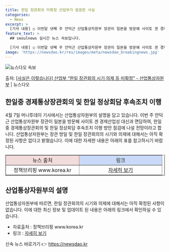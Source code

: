 ```yaml
---
title: 한일 장관회의 미확정 산업부가 발표한 사실
categories:
  - News
excerpt: >
  [기사 내용] ○ 이번달 넷째 주 안덕근 산업통상자원부 장관이 일본을 방문해 사이토 겐 경제산업성 대신과 면…
feature_text: >
  ## seoulnews 실시간 뉴스 속보입니다.

  [기사 내용] ○ 이번달 넷째 주 안덕근 산업통상자원부 장관이 일본을 방문해 사이토 겐 경제산업성 대신과 면…
image: 'https://newsdao.kr/res/images/meta/newsdao_breakingnews.jpg'
---
```


![뉴스다오 속보](https://newsdao.kr/res/images/meta/newsdao_breakingnews.jpg)

<p>출처: <a href="https://newsdao.kr/3547" rel="dofollow">[사실은 이렇습니다] 산업부 “한일 장관회의 시기·의제 등 미확정” - 산업통상자원부</a> | 뉴스다오</p>

<h2 data-ke-size="size26">한일중 경제통상장관회의 및 한일 정상회담 후속조치 이행</h2>
<p data-ke-size="size16">4월 7일 머니투데이 기사에서는 산업통상자원부의 설명을 담고 있습니다. 이번 주 안덕근 산업통상자원부 장관이 일본을 방문해 사이토 겐 경제산업성 대신과 면담하여, 한일중 경제통상장관회의 및 한일 정상회담 후속조치 이행 방안 점검에 나설 전망이라고 합니다. 산업통상자원부는 장관 방일 및 한일 장관회의의 시기와 의제에 대해서는 아직 확정된 사항은 없다고 밝혔습니다. 이에 대한 자세한 내용은 아래의 표를 참고하시기 바랍니다.</p>

<table style="width: 100%;" border="1">
<tbody>
<tr>
<td style="text-align: center; background-color: #f2dcdb; width: 40.4615%;">뉴스 출처</td>
<td style="text-align: center; background-color: #c9daf8; width: 45.5385%;">링크</td>
</tr>
<tr>
<td style="text-align: center; height: 17px;">정책브리핑 www.korea.kr</td>
<td style="text-align: center; height: 17px;"><a href="https://newsdao.kr/3547">자세히 보기</a></td>
</tr>
</tbody>
</table>

<h2 data-ke-size="size26">산업통상자원부의 설명</h2>
<p data-ke-size="size16">산업통상자원부에 따르면, 한일 장관회의의 시기와 의제에 대해서는 아직 확정된 사항이 없습니다. 이에 대한 최신 정보 및 업데이트 된 내용은 아래의 링크에서 확인하실 수 있습니다.</p>

<ul>
<li>자료출처 : 정책브리핑 www.korea.kr</li>
<li>링크 : <a href="https://newsdao.kr/3547">자세히 보기</a></li>
</ul> 

신속 뉴스 바로가기 👉 <a href="https://newsdao.kr" rel="dofollow">https://newsdao.kr</a>


